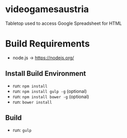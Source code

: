 # videogamesaustria
Tabletop used to access Google Spreadsheet for HTML

# Build Requirements
 * node.js -> https://nodejs.org/

## Install Build Environment
 * run: `npm install`
 * run: `npm install gulp -g` (optional)
 * run: `npm install bower -g` (optional)
 * run: `bower install` 
 
## Build
 * run: `gulp`